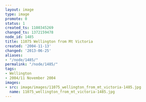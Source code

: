 ```yaml
---
layout: image
type: image
promote: 0
status: 1
created_ts: 1100345269
changed_ts: 1372159478
node_id: 1485
title: 11075 Wellington from Mt Victoria
created: '2004-11-13'
changed: '2013-06-25'
aliases:
- "/node/1485/"
permalink: "/node/1485/"
tags:
- Wellington
- 2004/11 November 2004
images:
- src: image/images/11075_wellington_from_mt_victoria-1485.jpg
  name: 11075_wellington_from_mt_victoria-1485.jpg
---
```


